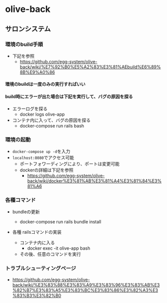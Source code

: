 # olive-back
## サロンシステム
### 環境のbuild手順
- 下記を参照
   - https://github.com/egg-system/olive-back/wiki/%E7%92%B0%E5%A2%83%E3%81%AEbuild%E6%89%8B%E9%A0%86
#### 環境のbuildは一度のみの実行すればいい
#### build時にエラーが出た場合は下記を実行して、バグの原因を探る
- エラーログを探る
    - docker logs olive-app
- コンテナ内に入って、バグの原因を探る
    - docker-compose run rails bash

### 環境の起動
- `docker-compose up -d`を入力
- `localhost:8080`でアクセス可能
  - ポートフォワーディングにより、ポートは変更可能
  - dockerの詳細は下記を参照
    - https://github.com/egg-system/olive-back/wiki/docker%E3%81%AB%E3%81%A4%E3%81%84%E3%81%A6

### 各種コマンド
- bundleの更新
   - docker-compose run rails bundle install

- 各種 railsコマンドの実装
   - コンテナ内に入る
      - docker exec -it olive-app bash
   - その後、任意のコマンドを実行

### トラブルシューティングページ
- https://github.com/egg-system/olive-back/wiki/%E3%83%88%E3%83%A9%E3%83%96%E3%83%AB%E3%82%B7%E3%83%A5%E3%83%BC%E3%83%86%E3%82%A3%E3%83%B3%E3%82%B0
